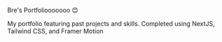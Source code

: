 
Bre's Portfoliooooooo 😊


My portfolio featuring past projects and skills. Completed using NextJS, Tailwind CSS, and Framer Motion

